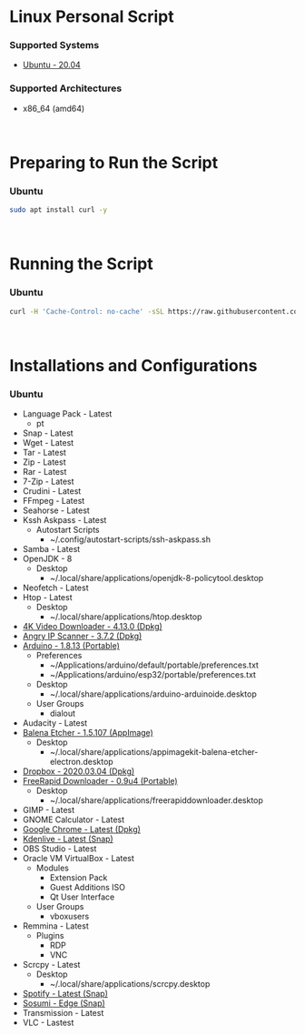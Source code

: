 # Linux Personal Script

### Supported Systems
- [Ubuntu - 20.04](https://ubuntu.com/)

### Supported Architectures
- x86_64 (amd64)

<br/>

# Preparing to Run the Script

### Ubuntu
```bash
sudo apt install curl -y
```

<br/>

# Running the Script

### Ubuntu
```bash
curl -H 'Cache-Control: no-cache' -sSL https://raw.githubusercontent.com/daniloancilotto/linux-personal-script/master/ubuntu.sh | bash
```

<br/>

# Installations and Configurations

### Ubuntu
- Language Pack - Latest
  - pt
- Snap - Latest
- Wget - Latest
- Tar - Latest
- Zip - Latest
- Rar - Latest
- 7-Zip - Latest
- Crudini - Latest
- FFmpeg - Latest
- Seahorse - Latest
- Kssh Askpass - Latest
  - Autostart Scripts
    - ~/.config/autostart-scripts/ssh-askpass.sh
- Samba - Latest
- OpenJDK - 8
  - Desktop
    - ~/.local/share/applications/openjdk-8-policytool.desktop
- Neofetch - Latest
- Htop - Latest
  - Desktop
    - ~/.local/share/applications/htop.desktop
- [4K Video Downloader - 4.13.0 (Dpkg)](https://www.4kdownload.com/products/product-videodownloader)
- [Angry IP Scanner - 3.7.2 (Dpkg)](https://angryip.org/)
- [Arduino - 1.8.13 (Portable)](https://www.arduino.cc/)
  - Preferences
    - ~/Applications/arduino/default/portable/preferences.txt
    - ~/Applications/arduino/esp32/portable/preferences.txt
  - Desktop
    - ~/.local/share/applications/arduino-arduinoide.desktop
  - User Groups
    - dialout
- Audacity - Latest
- [Balena Etcher - 1.5.107 (AppImage)](https://www.balena.io/etcher/)
  - Desktop
    - ~/.local/share/applications/appimagekit-balena-etcher-electron.desktop
- [Dropbox - 2020.03.04 (Dpkg)](https://www.dropbox.com/install)
- [FreeRapid Downloader - 0.9u4 (Portable)](http://wordrider.net/freerapid/)
  - Desktop
    - ~/.local/share/applications/freerapiddownloader.desktop
- GIMP - Latest
- GNOME Calculator - Latest
- [Google Chrome - Latest (Dpkg)](https://www.google.com/chrome/)
- [Kdenlive - Latest (Snap)](https://snapcraft.io/kdenlive)
- OBS Studio - Latest
- Oracle VM VirtualBox - Latest
  - Modules
    - Extension Pack
    - Guest Additions ISO
    - Qt User Interface
  - User Groups
    - vboxusers
- Remmina - Latest
  - Plugins
    - RDP
    - VNC    
- Scrcpy - Latest
  - Desktop
    - ~/.local/share/applications/scrcpy.desktop
- [Spotify - Latest (Snap)](https://snapcraft.io/spotify)
- [Sosumi - Edge (Snap)](https://snapcraft.io/sosumi)
- Transmission - Latest
- VLC - Lastest